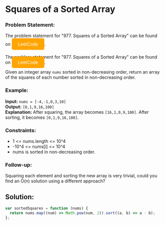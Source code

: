 # Squares of a Sorted Array


### Problem Statement:

The problem statement for "977. Squares of a Sorted Array" can be found on <a href="https://leetcode.com/problems/squares-of-a-sorted-array/description/" style="background-color:#FFA500;color:#fff;padding:10px 20px;text-decoration:none;border-radius:5px;display:inline-block;">LeetCode</a>.


The problem statement for "977. Squares of a Sorted Array" can be found on <a href="https://leetcode.com/problems/squares-of-a-sorted-array/description/" style="background-color:#FFA500;color:#fff;padding:10px 20px;text-decoration:none;border-radius:5px;">LeetCode</a>.


Given an integer array `nums` sorted in non-decreasing order, return an array of the squares of each number sorted in non-decreasing order.

### Example:

**Input:** `nums = [-4,-1,0,3,10]`  
**Output:** `[0,1,9,16,100]`  
**Explanation:** After squaring, the array becomes `[16,1,0,9,100]`. After sorting, it becomes `[0,1,9,16,100]`.

### Constraints:

- 1 <= nums.length <= 10^4
- -10^4 <= nums[i] <= 10^4
- nums is sorted in non-decreasing order.

### Follow-up:

Squaring each element and sorting the new array is very trivial, could you find an O(n) solution using a different approach?

## Solution:

```javascript
var sortedSquares = function (nums) {
  return nums.map((num) => Math.pow(num, 2)).sort((a, b) => a - b);
};
